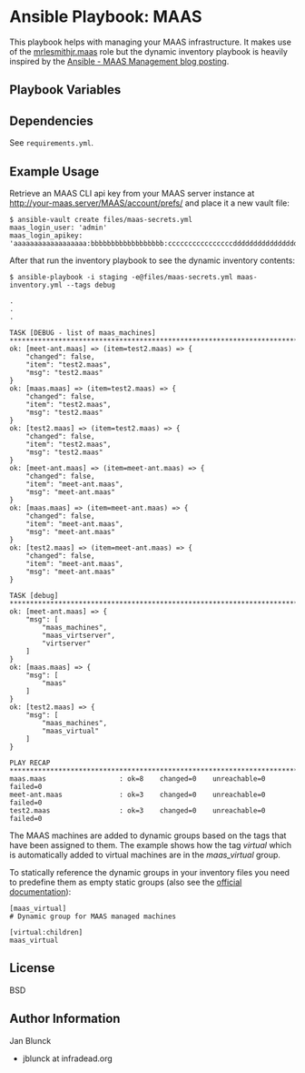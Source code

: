 # Ansible Playbook: MAAS

This playbook helps with managing your MAAS infrastructure. It makes use of the
[mrlesmithjr.maas][1] role but the dynamic inventory playbook is heavily
inspired by the [Ansible - MAAS Management blog posting][0].

## Playbook Variables



## Dependencies

See `requirements.yml`.

## Example Usage

Retrieve an MAAS CLI api key from your MAAS server instance at
http://your-maas.server/MAAS/account/prefs/ and place it a new vault file:
```
$ ansible-vault create files/maas-secrets.yml
maas_login_user: 'admin'
maas_login_apikey: 'aaaaaaaaaaaaaaaaaa:bbbbbbbbbbbbbbbbbb:ccccccccccccccccdddddddddddddddd'
```

After that run the inventory playbook to see the dynamic inventory contents:

```
$ ansible-playbook -i staging -e@files/maas-secrets.yml maas-inventory.yml --tags debug

.
.
.

TASK [DEBUG - list of maas_machines] ***************************************************************************
ok: [meet-ant.maas] => (item=test2.maas) => {
    "changed": false,
    "item": "test2.maas",
    "msg": "test2.maas"
}
ok: [maas.maas] => (item=test2.maas) => {
    "changed": false,
    "item": "test2.maas",
    "msg": "test2.maas"
}
ok: [test2.maas] => (item=test2.maas) => {
    "changed": false,
    "item": "test2.maas",
    "msg": "test2.maas"
}
ok: [meet-ant.maas] => (item=meet-ant.maas) => {
    "changed": false,
    "item": "meet-ant.maas",
    "msg": "meet-ant.maas"
}
ok: [maas.maas] => (item=meet-ant.maas) => {
    "changed": false,
    "item": "meet-ant.maas",
    "msg": "meet-ant.maas"
}
ok: [test2.maas] => (item=meet-ant.maas) => {
    "changed": false,
    "item": "meet-ant.maas",
    "msg": "meet-ant.maas"
}

TASK [debug] ***************************************************************************************************
ok: [meet-ant.maas] => {
    "msg": [
        "maas_machines",
        "maas_virtserver",
        "virtserver"
    ]
}
ok: [maas.maas] => {
    "msg": [
        "maas"
    ]
}
ok: [test2.maas] => {
    "msg": [
        "maas_machines",
        "maas_virtual"
    ]
}

PLAY RECAP *****************************************************************************************************
maas.maas                  : ok=8    changed=0    unreachable=0    failed=0
meet-ant.maas              : ok=3    changed=0    unreachable=0    failed=0
test2.maas                 : ok=3    changed=0    unreachable=0    failed=0
```

The MAAS machines are added to dynamic groups based on the tags that have been
assigned to them. The example shows how the tag *virtual* which is automatically
added to virtual machines are in the *maas_virtual* group.

To statically reference the dynamic groups in your inventory files you need to
predefine them as empty static groups (also see the [official documentation][2]):
```
[maas_virtual]
# Dynamic group for MAAS managed machines

[virtual:children]
maas_virtual
```

## License

BSD

## Author Information

Jan Blunck
* jblunck at infradead.org

[0]: https://everythingshouldbevirtual.com/automation/ansible-maas-management/
[1]: https://github.com/mrlesmithjr/ansible-maas
[2]: http://docs.ansible.com/ansible/latest/intro_dynamic_inventory.html#static-groups-of-dynamic-groups

